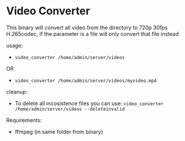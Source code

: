 # Video Converter
This binary will convert all video from the directory to 720p 30fps H.265codec, if the parameter is a file will only convert that file instead

usage:
- ``video_converter /home/admin/server/videos``

OR

- ``video_converter /home/admin/server/videos/myvideo.mp4``

cleanup:
- To delete all incosistence files you can use: ``video_converter /home/admin/server/videos --deleteinvalid``

Requirements:
- ffmpeg (in same folder from binary)